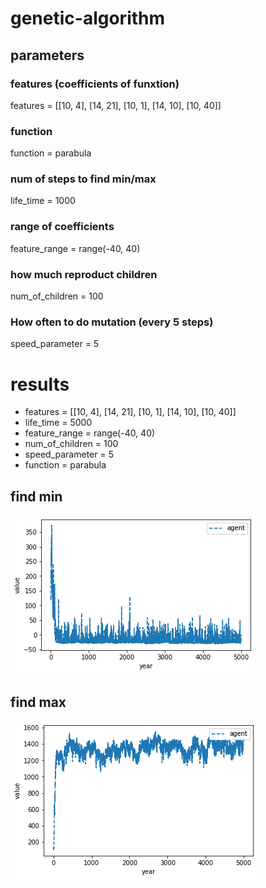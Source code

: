# genetic-algorithm

## parameters
### features (coefficients of funxtion)
features = [[10, 4], [14, 21], [10, 1], [14, 10], [10, 40]]
### function
function = parabula
### num of steps to find min/max
life_time = 1000
### range of coefficients
feature_range = range(-40, 40)
### how much reproduct children 
num_of_children = 100
### How often to do mutation (every 5 steps)
speed_parameter = 5

# results 
- features = [[10, 4], [14, 21], [10, 1], [14, 10], [10, 40]]
- life_time = 5000
- feature_range = range(-40, 40)
- num_of_children = 100
- speed_parameter = 5
- function = parabula

## find min
![min](min.png)


## find max
![max](max.png)
